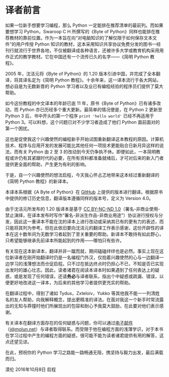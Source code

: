 # 译者前言

如果一位新手想要学习编程，那么 Python 一定能排在推荐清单的最前列。而如果要想学习 Python，Swaroop C H 所撰写的《Byte of Python》同样也能排在推荐教材的靠前位置。作为一本旨在向“对电脑知识的了解仅限于如何保存文本文件”的用户传授 Python 知识的教材，这本采用知识共享协议免费分发的图书一经刊行就流行于世界各地，不仅被翻译成各种语言，还被许多大学或教育机构采用用作正式的教学教材。它在中国还有一个流传已久的名字——《简明 Python 教程》。

2005 年，沈洁元将《Byte of Python》的 1.20 版本引进中国，并完成了全本翻译，将其译名定为《简明 Python 教程》。十余年来，这一译本流行于各大网站，想必自是为无数新晋的 Python 学习者以及业已有编程经验的程序员们提供了莫大帮助。

如今这份教程的中文译本的年龄已逾 11 年，原书《Byte of Python》已有诸多改动，而 Python 亦已历经多个重大更新。最简单的情况便是，在 Python 2 更新至 Python 3 后，书中开头的第一个程序 `print 'hello world'` 已经不再适用于 Python 3。可以料想，这个问题已对不少学习者造成了他们 Python 面前面对的第一个困扰。

这也是促使我这个兴趣使然的编程新手开始试图重新翻译这本教程的原因。计算机技术、程序与应用开发的发展可能比其他任何一项技术更能贴合日新月异这样的说法，而有关 Python 由 2 至 3 的改动到今天仍争执不休。即便如此，一本简明教程或许仍有其紧跟时代的必要，在所有资料都准备就绪后，才可对后来的新入门者提供更全面的帮助，产生更为有利的影响。

于是，自一个兴趣使然的想法启程，今天我心怀忐忑地带来这本经过重新翻译的《简明 Python 教程》的新译本。

本译本系根据《A Byte of Python》在 [GitHub](https://github.com/swaroopch/byte-of-python) 上提供的版本进行翻译。根据原书中提供的修订历史信息，翻译版本遵循同样的版本号，定义为 Version 4.0。

由于沈洁元所发布的 1.20 版译本是基于 [CC BY-NC-ND 1.0](https://creativecommons.org/licenses/by-nd-nc/1.0/)（署名-非商业使用-禁止演绎，在译本发布时写作“署名-非派生作品-非商业用途”）协议进行授权与分发，因此这一重译本不能在沈的译本上进行改动或采纳其已有的更有力的表述，而只能将其列为参考。但在此依旧要向沈洁元的翻译工作表示感谢，这份开辟性的译本在这十数年间为无数学习者起到了至关重要的帮助。新译本不敢持有如此野心，只希望能够继承先前译本所能起到的作用——哪怕只有些许。

有关现在这本新译本，翻译并非一蹴而就，期间磕磕绊绊也是必然。事实上现在这位新译者在刚开始翻译时仍是一名编程门外汉，仅抱着兴趣使然的心与一边翻译一边学习的浅薄想法而仓促启程。只不过在抵达终点时仍担心不已，不知是否已实现出发时的雄心壮志。因此，读者诸君在阅读本译本时如果遇到了任何表达上的疑惑，或是发现了任何错误，还请**务必**与译者联系，指出个中疑惑或疏漏、错误，以便更好地改进这一译本，为后来的其他学习者提供更充实的帮助。

在翻译过程中，得到了诸如 Tydus，Zxteloiv，Yukko 等其他我不能一一列清姓名的友人帮助，向我解释概念，提出更精准的译法。在面对我这一个新手时常流露出的无知与莽撞时他们所展现出的包容和耐心予我莫大鼓励，在此要对他们表示感谢。

有关译本在翻译方面存在的任何疑惑与问题，你可以通过[电子邮件](mailto:i@molun.net)（i@molun.net）与译者取得联系。而受限于他在编程方面的浅薄学识，对于本书在学习过程中产生的编程方面的疑惑，很可能不能为读者诸君提供有用的解答，这点还望见谅。

在此，预祝你的 Python 学习之路能一路畅通无阻，携坚持与毅力出发，最后满载而归。

漠伦
2016年10月8日 启程